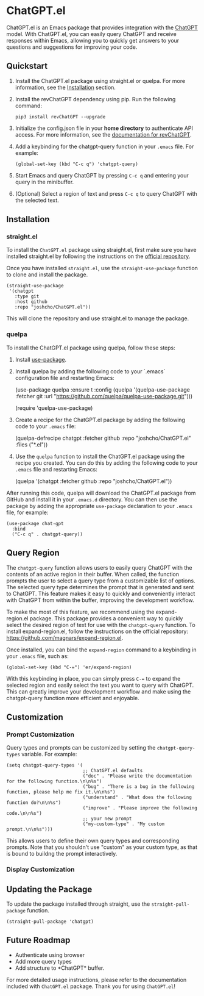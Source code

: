 # ChatGPT.el

ChatGPT.el is an Emacs package that provides integration with the [ChatGPT](https://chat.openai.com/chat) model. With ChatGPT.el, you can easily query ChatGPT and receive responses within Emacs, allowing you to quickly get answers to your questions and suggestions for improving your code.


## Quickstart

1.  Install the ChatGPT.el package using straight.el or quelpa. For more information, see the [Installation](#org8eb7662) section.
2.  Install the revChatGPT dependency using pip. Run the following command:

        pip3 install revChatGPT --upgrade
3.  Initialize the config.json file in your **home directory** to authenticate API access. For more information, see the [documentation for revChatGPT](https://github.com/acheong08/ChatGPT/wiki/Setup).
4.  Add a keybinding for the chatgpt-query function in your `.emacs` file. For example:

        (global-set-key (kbd "C-c q") 'chatgpt-query)
5.  Start Emacs and query ChatGPT by pressing `C-c q` and entering your query in the minibuffer.
6.  (Optional) Select a region of text and press `C-c q` to query ChatGPT with the selected text.


<a id="org8eb7662"></a>

## Installation


### straight.el

To install the `ChatGPT.el` package using straight.el, first make sure you have installed straight.el by following the instructions on the [official repository](https://github.com/raxod502/straight.el).

Once you have installed `straight.el`, use the `straight-use-package` function to clone and install the package.

    (straight-use-package
     '(chatgpt
       :type git
       :host github
       :repo "joshcho/ChatGPT.el"))

This will clone the repository and use straight.el to manage the package.


### quelpa

To install the ChatGPT.el package using quelpa, follow these steps:

1.  Install [use-package](https://github.com/jwiegley/use-package).
2.  Install quelpa by adding the following code to your \`.emacs\` configuration file and restarting Emacs:

    (use-package quelpa
      :ensure t
      :config
      (quelpa
       '(quelpa-use-package
         :fetcher git
         :url "https://github.com/quelpa/quelpa-use-package.git")))

    (require 'quelpa-use-package)

1.  Create a recipe for the ChatGPT.el package by adding the following code to your `.emacs` file:

    (quelpa-defrecipe chatgpt
      :fetcher github
      :repo "joshcho/ChatGPT.el"
      :files ("*.el"))

1.  Use the `quelpa` function to install the ChatGPT.el package using the recipe you created. You can do this by adding the following code to your `.emacs` file and restarting Emacs:

    (quelpa '(chatgpt :fetcher github :repo "joshcho/ChatGPT.el"))

After running this code, quelpa will download the ChatGPT.el package from GitHub and install it in your `.emacs.d` directory. You can then use the package by adding the appropriate `use-package` declaration to your `.emacs` file, for example:

    (use-package chat-gpt
      :bind
      ("C-c q" . chatgpt-query))


## Query Region

The `chatgpt-query` function allows users to easily query ChatGPT with the contents of an active region in their buffer. When called, the function prompts the user to select a query type from a customizable list of options. The selected query type determines the prompt that is generated and sent to ChatGPT. This feature makes it easy to quickly and conveniently interact with ChatGPT from within the buffer, improving the development workflow.

To make the most of this feature, we recommend using the expand-region.el package. This package provides a convenient way to quickly select the desired region of text for use with the `chatgpt-query` function. To install expand-region.el, follow the instructions on the official repository: <https://github.com/magnars/expand-region.el>.

Once installed, you can bind the `expand-region` command to a keybinding in your `.emacs` file, such as:

    (global-set-key (kbd "C-=") 'er/expand-region)

With this keybinding in place, you can simply press `C-=` to expand the selected region and easily select the text you want to query with ChatGPT. This can greatly improve your development workflow and make using the chatgpt-query function more efficient and enjoyable.


## Customization


### Prompt Customization

Query types and prompts can be customized by setting the `chatgpt-query-types` variable. For example:

    (setq chatgpt-query-types '(
                                ;; ChatGPT.el defaults
                                ("doc" . "Please write the documentation for the following function.\n\n%s")
                                ("bug" . "There is a bug in the following function, please help me fix it.\n\n%s")
                                ("understand" . "What does the following function do?\n\n%s")
                                ("improve" . "Please improve the following code.\n\n%s")
                                ;; your new prompt
                                ("my-custom-type" . "My custom prompt.\n\n%s")))

This allows users to define their own query types and corresponding prompts. Note that you shouldn't use "custom" as your custom type, as that is bound to buildng the prompt interactively.


### Display Customization


## Updating the Package

To update the package installed through straight, use the `straight-pull-package` function.

    (straight-pull-package 'chatgpt)


## Future Roadmap

-   Authenticate using browser
-   Add more query types
-   Add structure to \*ChatGPT\* buffer.

For more detailed usage instructions, please refer to the documentation included with `ChatGPT.el` package. Thank you for using `ChatGPT.el`!
